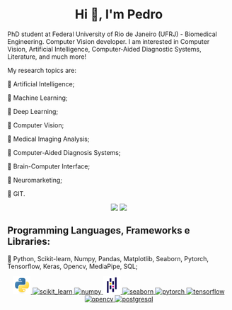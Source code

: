 <h1 align="center">Hi 👋, I'm Pedro</h1>

PhD student at Federal University of Rio de Janeiro (UFRJ) - Biomedical Engineering. Computer Vision developer. I am interested in Computer Vision, Artificial Intelligence, Computer-Aided Diagnostic Systems, Literature, and much more!

My research topics are:

📌 Artificial Intelligence;

📌 Machine Learning;

📌 Deep Learning;

📌 Computer Vision;

📌 Medical Imaging Analysis;

📌 Computer-Aided Diagnosis Systems;

📌 Brain-Computer Interface;

📌 Neuromarketing;

📌 GIT.

<div align="center">
  <a href="https://github.com/PedroCrosara"></a>
  
  <img height="180em" src="https://github-readme-stats.vercel.app/api?username=PedroCrosara&show_icons=true&theme=tokyonight&include_all_commit=true&count_private=true"/>
    
  <img height="180em" src="https://github-readme-stats.vercel.app/api/top-langs/?username=PedroCrosara&layout=compact&langs_count=8&theme=tokyonight"/>
</div>

  ## Programming Languages, Frameworks e Libraries:
  
📌 Python, Scikit-learn, Numpy, Pandas, Matplotlib, Seaborn, Pytorch, Tensorflow, Keras, Opencv, MediaPipe, SQL;

<p align="center"> 
<!-- python -->  
<a href="https://www.python.org" target="_blank" rel="noreferrer"> <img src="https://raw.githubusercontent.com/devicons/devicon/master/icons/python/python-original.svg" alt="python" width="40" height="40"/> </a> 
<!-- Scikit-learn -->    
<a href="https://scikit-learn.org/" target="_blank" rel="noreferrer"> <img src="https://upload.wikimedia.org/wikipedia/commons/0/05/Scikit_learn_logo_small.svg" alt="scikit_learn" width="40" height="40"/> </a> 
<!--numpy-->  
<a href="https://numpy.org/doc/stable/index.html" target="_blank" rel="noreferrer"> <img src="https://www.vectorlogo.zone/logos/numpy/numpy-ar21.svg" alt="numpy" width="40" height="40"/> </a> 
<!--pandas-->  
<a href="https://pandas.pydata.org/" target="_blank" rel="noreferrer"> <img src="https://raw.githubusercontent.com/devicons/devicon/2ae2a900d2f041da66e950e4d48052658d850630/icons/pandas/pandas-original.svg" alt="pandas" width="40" height="40"/> </a> 
<!-- seaborn -->    
<a href="https://seaborn.pydata.org/" target="_blank" rel="noreferrer"> <img src="https://seaborn.pydata.org/_images/logo-mark-lightbg.svg" alt="seaborn" width="40" height="40"/> </a> 
<!-- pytorch -->    
<a href="https://pytorch.org/" target="_blank" rel="noreferrer"> <img src="https://www.vectorlogo.zone/logos/pytorch/pytorch-icon.svg" alt="pytorch" width="40" height="40"/> </a> 
<!-- tensorflow -->    
<a href="https://www.tensorflow.org" target="_blank" rel="noreferrer"> <img src="https://www.vectorlogo.zone/logos/tensorflow/tensorflow-icon.svg" alt="tensorflow" width="40" height="40"/> </a> 
<!--opencv-->
<a href="https://opencv.org/" target="_blank" rel="noreferrer"> <img src="https://www.vectorlogo.zone/logos/opencv/opencv-icon.svg" alt="opencv" width="40" height="40"/> </a> 
<!--google_bigquery-->
<!-- <a href="https://cloud.google.com/bigquery?hl=pt-br" target="_blank" rel="noreferrer"> <img src="https://www.vectorlogo.zone/logos/google_bigquery/google_bigquery-ar21.svg" alt="google_bigquery" height="40"/> </a>  -->
<!--postgresql-->
<a href="https://www.postgresql.org/" target="_blank" rel="noreferrer"> <img src="https://www.vectorlogo.zone/logos/postgresql/postgresql-ar21.svg" alt="postgresql" height="40"/> </a> 
</p>
